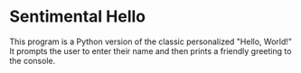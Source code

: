 # Sentimental Hello

This program is a Python version of the classic personalized "Hello, World!" It prompts the user to enter their name and then prints a friendly greeting to the console.

